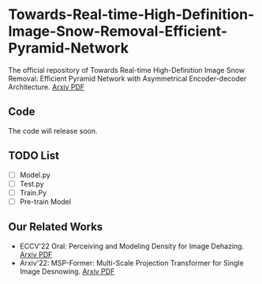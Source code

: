 # Towards-Real-time-High-Definition-Image-Snow-Removal-Efficient-Pyramid-Network
The official repository of Towards Real-time High-Definition Image Snow Removal: Efficient Pyramid Network with Asymmetrical Encoder-decoder Architecture. [Arxiv PDF](https://arxiv.org/pdf/2207.05605.pdf)

## Code
The code will release soon.
## TODO List
- [ ] Model.py
- [ ] Test.py
- [ ] Train.Py
- [ ] Pre-train Model

## Our Related Works
* ECCV'22 Oral: Perceiving and Modeling Density for Image Dehazing. [Arxiv PDF](https://arxiv.org/abs/2111.09733)
* Arxiv'22: MSP-Former: Multi-Scale Projection Transformer for Single Image Desnowing. [Arxiv PDF](https://arxiv.org/abs/2207.05621)
